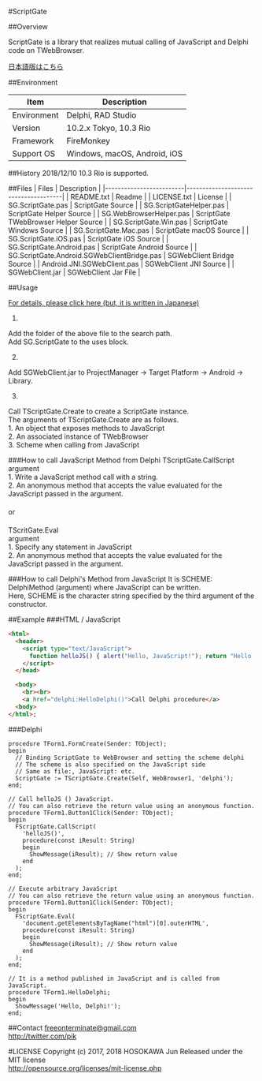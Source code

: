 ﻿#ScriptGate

##Overview

ScriptGate is a library that realizes mutual calling of JavaScript and Delphi code on TWebBrowser.

[日本語版はこちら](https://bitbucket.org/freeonterminate/scriptgate/src/master/Readme_ja.md)

##Environment

| Item        | Description                  |
|-------------|------------------------------|
| Environment | Delphi, RAD Studio           |
| Version     | 10.2.x Tokyo, 10.3 Rio       |
| Framework   | FireMonkey                   |
| Support OS  | Windows, macOS, Android, iOS |

##History
2018/12/10 10.3 Rio is supported.

##Files
| Files                   | Description                          |
|-------------------------|--------------------------------------|
| README.txt              | Readme                               |
| LICENSE.txt             | License                              |
| SG.ScriptGate.pas       | ScriptGate Source                    |
| SG.ScriptGateHelper.pas | ScriptGate Helper Source             |
| SG.WebBrowserHelper.pas | ScriptGate TWebBrowser Helper Source |
| SG.ScriptGate.Win.pas   | ScriptGate Windows Source            |
| SG.ScriptGate.Mac.pas   | ScriptGate macOS Source              |
| SG.ScriptGate.iOS.pas   | ScriptGate iOS Source                |
| SG.ScriptGate.Android.pas                   | ScriptGate Android Source |
| SG.ScriptGate.Android.SGWebClientBridge.pas | SGWebClient Bridge Source |
| Android.JNI.SGWebClient.pas                 | SGWebClient JNI Source    |
| SGWebClient.jar                             | SGWebClient Jar File      |

##Usage

[For details, please click here (but, it is written in Japanese)](http://qiita.com/items/dacb1be7ad528d27803a)


1.  
Add the folder of the above file to the search path.  
Add SG.ScriptGate to the uses block.  

2.  
Add SGWebClient.jar to ProjectManager -> Target Platform -> Android -> Library.  

3.  
Call TScriptGate.Create to create a ScriptGate instance.  
The arguments of TScriptGate.Create are as follows.  
	1. An object that exposes methods to JavaScript  
	2. An associated instance of TWebBrowser  
	3. Scheme when calling from JavaScript  

###How to call JavaScript Method from Delphi
TScriptGate.CallScript  
argument  
	1. Write a JavaScript method call with a string.  
	2. An anonymous method that accepts the value evaluated for the JavaScript passed in the argument.  
　  
or  
　  
TScritGate.Eval  
argument  
	1. Specify any statement in JavaScript  
	2. An anonymous method that accepts the value evaluated for the JavaScript passed in the argument.  


###How to call Delphi's Method from JavaScript
It is SCHEME: DelphiMethod (argument) where JavaScript can be written.  
Here, SCHEME is the character string specified by the third argument of the constructor.  

##Example
###HTML / JavaScript
```html
<html> 
  <header> 
    <script type="text/JavaScript"> 
      function helloJS() { alert("Hello, JavaScript!"); return "Hello !!"; }
    </script> 
  </head> 

  <body> 
    <br><br> 
    <a href="delphi:HelloDelphi()">Call Delphi procedure</a> 
  <body> 
</html>;
```

###Delphi
```ObjectPascal
procedure TForm1.FormCreate(Sender: TObject);
begin
  // Binding ScriptGate to WebBrowser and setting the scheme delphi
  // The scheme is also specified on the JavaScript side
  // Same as file:, JavaScript: etc.
  ScriptGate := TScriptGate.Create(Self, WebBrowser1, 'delphi');
end;

// Call helloJS () JavaScript.
// You can also retrieve the return value using an anonymous function.
procedure TForm1.Button1Click(Sender: TObject);
begin
  FScriptGate.CallScript(
    'helloJS()',
    procedure(const iResult: String)
    begin
      ShowMessage(iResult); // Show return value
    end
  );
end;

// Execute arbitrary JavaScript
// You can also retrieve the return value using an anonymous function.
procedure TForm1.Button1Click(Sender: TObject);
begin
  FScriptGate.Eval(
    'document.getElementsByTagName("html")[0].outerHTML',
    procedure(const iResult: String)
    begin
      ShowMessage(iResult); // Show return value
    end
  );
end;

// It is a method published in JavaScript and is called from JavaScript.
procedure TForm1.HelloDelphi;
begin
  ShowMessage('Hello, Delphi!');
end;

```

##Contact
freeonterminate@gmail.com  
http://twitter.com/pik  
      
#LICENSE
Copyright (c) 2017, 2018 HOSOKAWA Jun
Released under the MIT license  
http://opensource.org/licenses/mit-license.php
